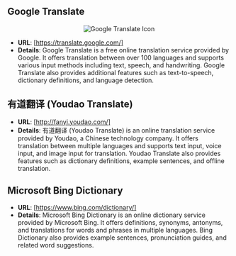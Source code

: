 ## **Google Translate** 

<div align="center">
    <img src="https://www.gstatic.com/images/branding/product/1x/translate_48dp.png" alt="Google Translate Icon">
</div>

- **URL**: [https://translate.google.com/]
- **Details**: Google Translate is a free online translation service provided by Google. It offers translation between over 100 languages and supports various input methods including text, speech, and handwriting. Google Translate also provides additional features such as text-to-speech, dictionary definitions, and language detection.

## **有道翻译 (Youdao Translate)** 
- **URL**: [http://fanyi.youdao.com/]
- **Details**: 有道翻译 (Youdao Translate) is an online translation service provided by Youdao, a Chinese technology company. It offers translation between multiple languages and supports text input, voice input, and image input for translation. Youdao Translate also provides features such as dictionary definitions, example sentences, and offline translation.

## **Microsoft Bing Dictionary** 
- **URL**: [https://www.bing.com/dictionary/]
- **Details**: Microsoft Bing Dictionary is an online dictionary service provided by Microsoft Bing. It offers definitions, synonyms, antonyms, and translations for words and phrases in multiple languages. Bing Dictionary also provides example sentences, pronunciation guides, and related word suggestions.
